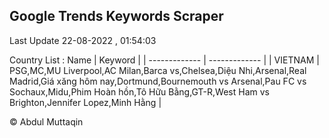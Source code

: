 

## Google Trends Keywords Scraper 
 
Last Update 22-08-2022 , 01:54:03

Country List :
 Name  | Keyword |
| ------------- | ------------- |
| VIETNAM | PSG,MC,MU Liverpool,AC Milan,Barca vs,Chelsea,Diệu Nhi,Arsenal,Real Madrid,Giá xăng hôm nay,Dortmund,Bournemouth vs Arsenal,Pau FC vs Sochaux,Midu,Phim Hoàn hồn,Tô Hữu Bằng,GT-R,West Ham vs Brighton,Jennifer Lopez,Minh Hằng |



© Abdul Muttaqin 
